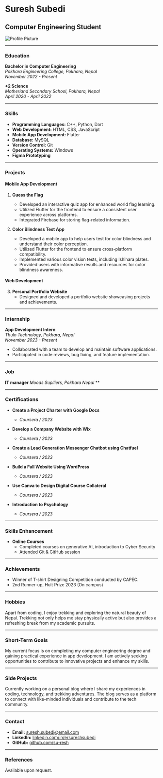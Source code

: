 # Suresh Subedi
## Computer Engineering Student

![Profile Picture](https://postimg.cc/0r8YHyS7)

---

### Education

**Bachelor in Computer Engineering**  
*Pokhara Engineering College, Pokhara, Nepal*  
*November 2022 - Present*

**+2 Science**  
*Motherland Secondary School, Pokhara, Nepal*  
*April 2020 - April 2022*

---

### Skills

- **Programming Languages:** C++, Python, Dart
- **Web Development:** HTML, CSS, JavaScript
- **Mobile App Development:** Flutter
- **Database:** MySQL
- **Version Control:** Git
- **Operating Systems:** Windows
- **Figma Prototyping**

---

### Projects

#### Mobile App Development

1. **Guess the Flag**
   - Developed an interactive quiz app for enhanced world flag learning.
   - Utilized Flutter for the frontend to ensure a consistent user experience across platforms.
   - Integrated Firebase for storing flag-related information.

2. **Color Blindness Test App**
   - Developed a mobile app to help users test for color blindness and understand their color perception.
   - Utilized Flutter for the frontend to ensure cross-platform compatibility.
   - Implemented various color vision tests, including Ishihara plates.
   - Provided users with informative results and resources for color blindness awareness.

#### Web Development

3. **Personal Portfolio Website**
   - Designed and developed a portfolio website showcasing projects and achievements.

---

### Internship

**App Development Intern**  
*Thulo Technology, Pokhara, Nepal*  
*November 2023 - Present*

- Collaborated with a team to develop and maintain software applications.
- Participated in code reviews, bug fixing, and feature implementation.

---
### Job

**IT manager**
*Moods Suplliers, Pokhara Nepal*
**

---

### Certifications

- **Create a Project Charter with Google Docs**
  - *Coursera / 2023*

- **Develop a Company Website with Wix**
  - *Coursera / 2023*

- **Create a Lead Generation Messenger Chatbot using Chatfuel**
  - *Coursera / 2023*

- **Build a Full Website Using WordPress**
  - *Coursera / 2023*

- **Use Canva to Design Digital Course Collateral**
  - *Coursera / 2023*

- **Introduction to Psychology**
  - *Coursera / 2023*

---

### Skills Enhancement

- **Online Courses**
  - Completed courses on generative AI, introduction to Cyber Security
  - Attended Git & GitHub session

---

### Achievements

- Winner of T-shirt Designing Competition conducted by CAPEC.
- 2nd Runner-up, Hult Prize 2023 (On campus)

---

### Hobbies

Apart from coding, I enjoy trekking and exploring the natural beauty of Nepal. Trekking not only helps me stay physically active but also provides a refreshing break from my academic pursuits.

---

### Short-Term Goals

My current focus is on completing my computer engineering degree and gaining practical experience in app development. I am actively seeking opportunities to contribute to innovative projects and enhance my skills.

---

### Side Projects

Currently working on a personal blog where I share my experiences in coding, technology, and trekking adventures. The blog serves as a platform to connect with like-minded individuals and contribute to the tech community.

---

### Contact

- **Email:** suresh.subedi@email.com
- **LinkedIn:** [linkedin.com/in/ersureshsubedi](https://www.linkedin.com/in/ersureshsubedi/)
- **GitHub:** [github.com/su-resh](https://github.com/su-resh)

---

### References

Available upon request.
